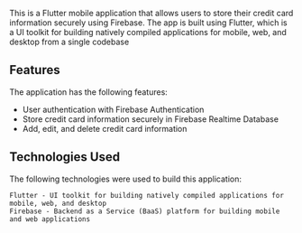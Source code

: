 This is a Flutter mobile application that allows users to store their credit card information securely using Firebase. The app is built using Flutter, which is a UI toolkit for building natively compiled applications for mobile, web, and desktop from a single codebase

## Features

The application has the following features:

- User authentication with Firebase Authentication
- Store credit card information securely in Firebase Realtime Database
- Add, edit, and delete credit card information

## Technologies Used

The following technologies were used to build this application:

    Flutter - UI toolkit for building natively compiled applications for mobile, web, and desktop
    Firebase - Backend as a Service (BaaS) platform for building mobile and web applications
